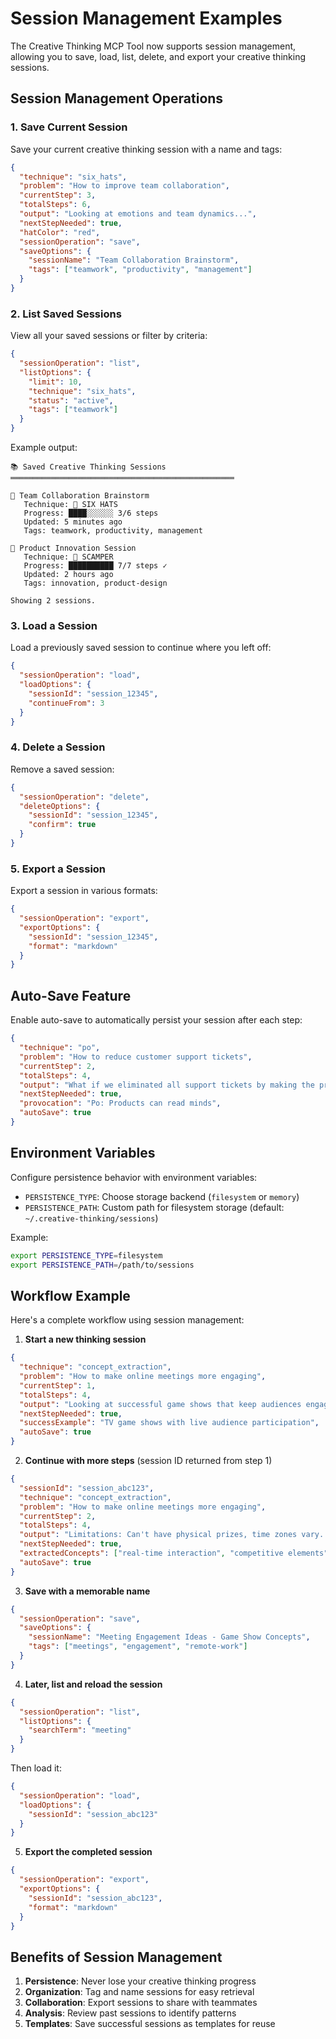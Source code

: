 # Session Management Examples

The Creative Thinking MCP Tool now supports session management, allowing you to save, load, list,
delete, and export your creative thinking sessions.

## Session Management Operations

### 1. Save Current Session

Save your current creative thinking session with a name and tags:

```json
{
  "technique": "six_hats",
  "problem": "How to improve team collaboration",
  "currentStep": 3,
  "totalSteps": 6,
  "output": "Looking at emotions and team dynamics...",
  "nextStepNeeded": true,
  "hatColor": "red",
  "sessionOperation": "save",
  "saveOptions": {
    "sessionName": "Team Collaboration Brainstorm",
    "tags": ["teamwork", "productivity", "management"]
  }
}
```

### 2. List Saved Sessions

View all your saved sessions or filter by criteria:

```json
{
  "sessionOperation": "list",
  "listOptions": {
    "limit": 10,
    "technique": "six_hats",
    "status": "active",
    "tags": ["teamwork"]
  }
}
```

Example output:

```
📚 Saved Creative Thinking Sessions
══════════════════════════════════════════════════

📝 Team Collaboration Brainstorm
   Technique: 🎩 SIX HATS
   Progress: ████░░░░░░ 3/6 steps
   Updated: 5 minutes ago
   Tags: teamwork, productivity, management

📝 Product Innovation Session
   Technique: 🔄 SCAMPER
   Progress: ██████████ 7/7 steps ✓
   Updated: 2 hours ago
   Tags: innovation, product-design

Showing 2 sessions.
```

### 3. Load a Session

Load a previously saved session to continue where you left off:

```json
{
  "sessionOperation": "load",
  "loadOptions": {
    "sessionId": "session_12345",
    "continueFrom": 3
  }
}
```

### 4. Delete a Session

Remove a saved session:

```json
{
  "sessionOperation": "delete",
  "deleteOptions": {
    "sessionId": "session_12345",
    "confirm": true
  }
}
```

### 5. Export a Session

Export a session in various formats:

```json
{
  "sessionOperation": "export",
  "exportOptions": {
    "sessionId": "session_12345",
    "format": "markdown"
  }
}
```

## Auto-Save Feature

Enable auto-save to automatically persist your session after each step:

```json
{
  "technique": "po",
  "problem": "How to reduce customer support tickets",
  "currentStep": 2,
  "totalSteps": 4,
  "output": "What if we eliminated all support tickets by making the product psychic?",
  "nextStepNeeded": true,
  "provocation": "Po: Products can read minds",
  "autoSave": true
}
```

## Environment Variables

Configure persistence behavior with environment variables:

- `PERSISTENCE_TYPE`: Choose storage backend (`filesystem` or `memory`)
- `PERSISTENCE_PATH`: Custom path for filesystem storage (default: `~/.creative-thinking/sessions`)

Example:

```bash
export PERSISTENCE_TYPE=filesystem
export PERSISTENCE_PATH=/path/to/sessions
```

## Workflow Example

Here's a complete workflow using session management:

1. **Start a new thinking session**

```json
{
  "technique": "concept_extraction",
  "problem": "How to make online meetings more engaging",
  "currentStep": 1,
  "totalSteps": 4,
  "output": "Looking at successful game shows that keep audiences engaged...",
  "nextStepNeeded": true,
  "successExample": "TV game shows with live audience participation",
  "autoSave": true
}
```

2. **Continue with more steps** (session ID returned from step 1)

```json
{
  "sessionId": "session_abc123",
  "technique": "concept_extraction",
  "problem": "How to make online meetings more engaging",
  "currentStep": 2,
  "totalSteps": 4,
  "output": "Limitations: Can't have physical prizes, time zones vary...",
  "nextStepNeeded": true,
  "extractedConcepts": ["real-time interaction", "competitive elements", "audience participation"],
  "autoSave": true
}
```

3. **Save with a memorable name**

```json
{
  "sessionOperation": "save",
  "saveOptions": {
    "sessionName": "Meeting Engagement Ideas - Game Show Concepts",
    "tags": ["meetings", "engagement", "remote-work"]
  }
}
```

4. **Later, list and reload the session**

```json
{
  "sessionOperation": "list",
  "listOptions": {
    "searchTerm": "meeting"
  }
}
```

Then load it:

```json
{
  "sessionOperation": "load",
  "loadOptions": {
    "sessionId": "session_abc123"
  }
}
```

5. **Export the completed session**

```json
{
  "sessionOperation": "export",
  "exportOptions": {
    "sessionId": "session_abc123",
    "format": "markdown"
  }
}
```

## Benefits of Session Management

1. **Persistence**: Never lose your creative thinking progress
2. **Organization**: Tag and name sessions for easy retrieval
3. **Collaboration**: Export sessions to share with teammates
4. **Analysis**: Review past sessions to identify patterns
5. **Templates**: Save successful sessions as templates for reuse
